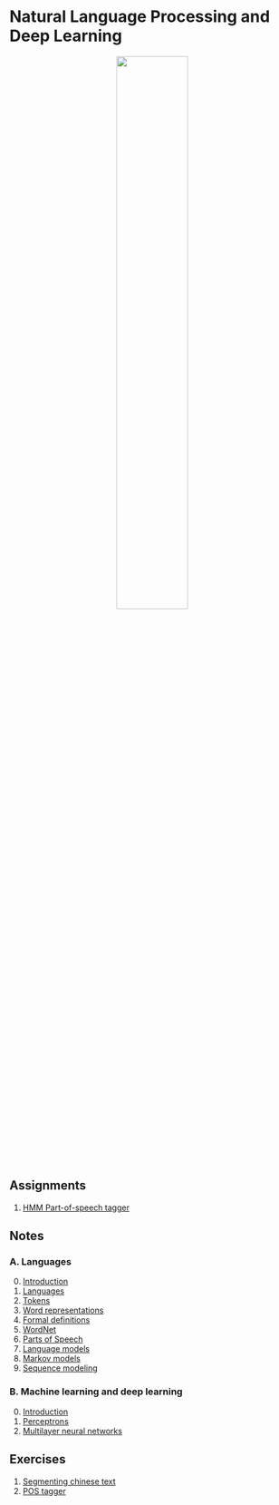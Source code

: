 # Natural Language Processing and Deep Learning

<p align="center">
<img src="https://www.blumeglobal.com/wp-content/uploads/2018/11/NLP-image.jpg" width=50%>
</p>

## Assignments
1. [HMM Part-of-speech tagger](assignments/01-hmm-part-of-speech-tagger)

## Notes

### A. Languages

0. [Introduction](notes/A-Language/00-Introduction.md)
1. [Languages](notes/A-Language/01-Levels_of_linguistics.md)
2. [Tokens](notes/A-Language/02-Tokens.md)
3. [Word representations](notes/A-Language/03-Word_representations.md)
4. [Formal definitions](notes/A-Language/04-Formal_definitions.md)
5. [WordNet](notes/A-Language/05-WordNet.md)
6. [Parts of Speech](notes/A-Language/06-Parts_of_Speech.md)
7. [Language models](notes/A-Language/07-Language_models.md)
8. [Markov models](notes/A-Language/08-Markov_models.md)
9. [Sequence modeling](notes/A-Language/09-Sequence_modeling.md)

### B. Machine learning and deep learning
0. [Introduction](notes/B-Machine_learning_and_deep_learning/00-Introduction.md)
1. [Perceptrons](notes/B-Machine_learning_and_deep_learning/01-Perceptrons.md)
2. [Multilayer neural networks](notes/B-Machine_learning_and_deep_learning/02-Multilayer_neural_networks.md)

## Exercises
1. [Segmenting chinese text](exercises/01-chinese_segmentation)
2. [POS tagger](exercises/02-pos-tagger)

